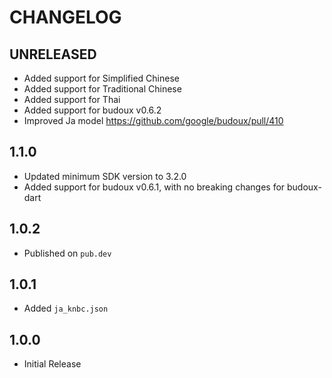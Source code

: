 # CHANGELOG

## UNRELEASED

- Added support for Simplified Chinese
- Added support for Traditional Chinese
- Added support for Thai
- Added support for budoux v0.6.2
- Improved Ja model <https://github.com/google/budoux/pull/410>

## 1.1.0

- Updated minimum SDK version to 3.2.0
- Added support for budoux v0.6.1, with no breaking changes for budoux-dart

## 1.0.2

- Published on `pub.dev`

## 1.0.1

- Added `ja_knbc.json`

## 1.0.0

- Initial Release
